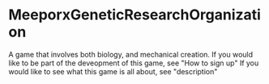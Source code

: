 # MeeporxGeneticResearchOrganization
A game that involves both biology, and mechanical creation.
If you would like to be part of the deveopment of this game, see "How to sign up"
If you would like to see what this game is all about, see "description"


